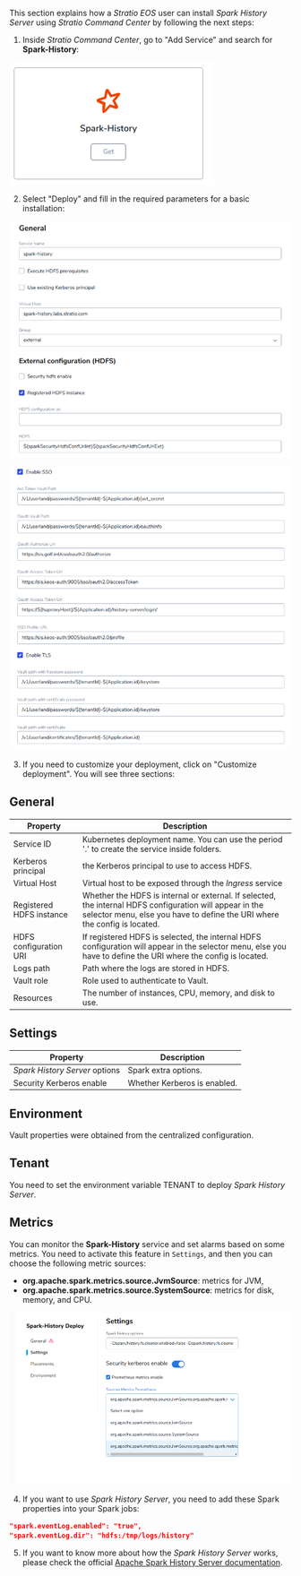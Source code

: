 This section explains how a *Stratio EOS* user can install *Spark History Server* using *Stratio Command Center* by following the next steps:

1) Inside *Stratio Command Center*, go to "Add Service" and search for **Spark-History**:

![](../../attachments/spark-history-kubernetes-install-1.png)

2) Select "Deploy" and fill in the required parameters for a basic installation:

![](../../attachments/spark-history-kubernetes-install-2.png)  

![](../../attachments/spark-history-kubernetes-install-3.png)

3) If you need to customize your deployment, click on "Customize deployment". You will see three sections:

## General

|Property|Description|
|--------|-----------|
|Service ID|Kubernetes deployment name. You can use the period '.' to create the service inside folders.|
|Kerberos principal|the Kerberos principal to use to access HDFS.|
|Virtual Host|Virtual host to be exposed through the _Ingress_ service|
|Registered HDFS instance|Whether the HDFS is internal or external. If selected, the internal HDFS configuration will appear in the selector menu, else you have to define the URI where the config is located.|
|HDFS configuration URI|If registered HDFS is selected, the internal HDFS configuration will appear in the selector menu, else you have to define the URI where the config is located.|
|Logs path|Path where the logs are stored in HDFS.|
|Vault role|Role used to authenticate to Vault.|
|Resources|The number of instances, CPU, memory, and disk to use.|

## Settings

|Property|Description|
|--------|-----------|
|*Spark History Server* options|Spark extra options.|
|Security Kerberos enable|Whether Kerberos is enabled.|

## Environment

Vault properties were obtained from the centralized configuration.

## Tenant

You need to set the environment variable TENANT to deploy *Spark History Server*.

## Metrics

You can monitor the **Spark-History** service and set alarms based on some metrics. You need to activate this feature in `Settings`, and then you can choose the following metric sources:

* **org.apache.spark.metrics.source.JvmSource**: metrics for JVM,
* **org.apache.spark.metrics.source.SystemSource**: metrics for disk, memory, and CPU.

![](../../attachments/spark-history-pegaso-install-metrics.png)

4) If you want to use *Spark History Server*, you need to add these Spark properties into your Spark jobs:
```json
"spark.eventLog.enabled": "true",
"spark.eventLog.dir": "hdfs:/tmp/logs/history"
```

5) If you want to know more about how the *Spark History Server* works, please check the official [Apache Spark History Server documentation](http://spark.apache.org/docs/2.1.0/monitoring.html#viewing-after-the-fact).
